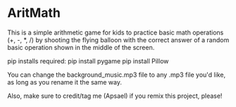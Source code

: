 # AritMath
This is a simple arithmetic game for kids to practice basic math operations (+, -, *, /) by shooting the flying balloon with the correct answer of a random basic operation shown in the middle of the screen.

pip installs required:
pip install pygame
pip install Pillow

You can change the background_music.mp3 file to any .mp3 file you'd like, as long as you rename it the same way.

Also, make sure to credit/tag me (Apsael) if you remix this project, please!
